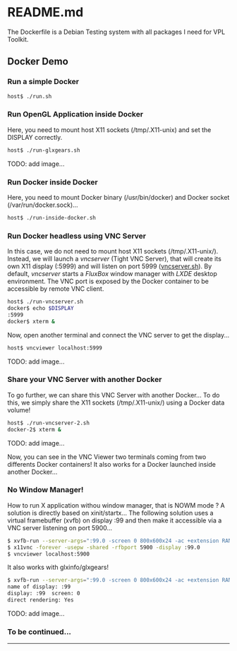 # README.md

The Dockerfile is a Debian Testing system with all packages I need for VPL Toolkit.

## Docker Demo

### Run a simple Docker

```bash
host$ ./run.sh
```

### Run OpenGL Application inside Docker

Here, you need to mount host X11 sockets (/tmp/.X11-unix) and set the DISPLAY correctly.

```bash
host$ ./run-glxgears.sh
```

TODO: add image...

### Run Docker inside Docker

Here, you need to mount Docker binary (/usr/bin/docker) and Docker socket (/var/run/docker.sock)...

```bash
host$ ./run-inside-docker.sh
```

### Run Docker headless using VNC Server

In this case, we do not need to mount host X11 sockets (/tmp/.X11-unix/). Instead, we will launch a *vncserver* (Tight VNC Server), that will create its own X11 display (:5999) and will listen on port 5999 ([vncserver.sh](vncservver.sh)). By default, *vncserver* starts a *FluxBox* window manager with *LXDE* desktop environment. The VNC port is exposed by the Docker container to be accessible by remote VNC client.

```bash
host$ ./run-vncserver.sh
docker$ echo $DISPLAY
:5999
docker$ xterm &
```

Now, open another terminal and connect the VNC server to get the display...

```bash
host$ vncviewer localhost:5999
```

TODO: add image...

### Share your VNC Server with another Docker

To go further, we can share this VNC Server with another Docker... To do this, we simply share the X11 sockets (/tmp/.X11-unix/) using a Docker data volume!

```bash
host$ ./run-vncserver-2.sh
docker-2$ xterm &
```

TODO: add image...

Now, you can see in the VNC Viewer two terminals coming from two differents Docker containers! It also works for a Docker launched inside another Docker...

### No Window Manager!

How to run X application withou window manager, that is NOWM mode ? A solution is directly based on xinit/startx... The following solution uses a virtual framebuffer (xvfb) on display :99 and then make it accessible via a VNC server listening on port 5900...

```bash
$ xvfb-run --server-args=":99.0 -screen 0 800x600x24 -ac +extension RANDR" xterm &
$ x11vnc -forever -usepw -shared -rfbport 5900 -display :99.0
$ vncviewer localhost:5900
```

It also works with glxinfo/glxgears!

```bash
$ xvfb-run --server-args=":99.0 -screen 0 800x600x24 -ac +extension RANDR" glxinfo | head
name of display: :99
display: :99  screen: 0
direct rendering: Yes
```

TODO: add image...


### To be continued...

---